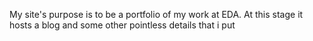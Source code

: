 My site's purpose is to be a portfolio of my work at EDA. At this stage it hosts a blog and some other pointless details
that i put 
